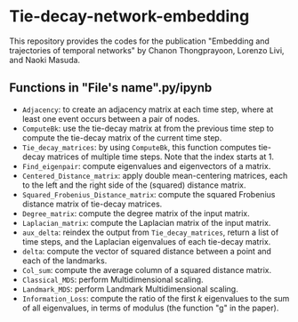 # Tie-decay-network-embedding
This repository provides the codes for the publication "Embedding and trajectories of temporal networks" by Chanon Thongprayoon, Lorenzo Livi, and Naoki Masuda.
## Functions in "File's name".py/ipynb
- `Adjacency`: to create an adjacency matrix at each time step, where at least one event occurs between a pair of nodes.
- `ComputeBk`: use the tie-decay matrix at from the previous time step to compute the tie-decay matrix of the current time step.
- `Tie_decay_matrices`: by using `ComputeBk`, this function computes tie-decay matrices of multiple time steps. Note that the index starts at $1$.
- `Find_eigenpair`: compute eigenvalues and eigenvectors of a matrix.
- `Centered_Distance_matrix`: apply double mean-centering matrices, each to the left and the right side of the (squared) distance matrix.
- `Squared_Frobenius_Distance_matrix`: compute the squared Frobenius distance matrix of tie-decay matrices.
- `Degree_matrix`: compute the degree matrix of the input matrix.
- `Laplacian_matrix`: compute the Laplacian matrix of the input matrix.
- `aux_delta`: reindex the output from `Tie_decay_matrices`, return a list of time steps, and the Laplacian eigenvalues of each tie-decay matrix.
- `delta`: compute the vector of squared distance between a point and each of the landmarks.
- `Col_sum`: compute the average column of a squared distance matrix.
- `Classical_MDS`: perform Multidimensional scaling.
- `Landmark_MDS`: perform Landmark Multidimensional scaling.
- `Information_Loss`: compute the ratio of the first $k$ eigenvalues to the sum of all eigenvalues, in terms of modulus (the function "g" in the paper).
